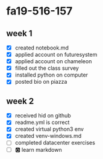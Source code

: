 # fa19-516-157

## week 1

* [x] created notebook.md
* [x] applied account on futuresystem
* [x] applied account on chameleon
* [x] filled out the class survey
* [x] installed python on computer
* [x] posted bio on piazza

## week 2

* [x] received hid on github
* [x] readme.yml is correct
* [x] created virtual python3 env
* [x] created venv-windows.md
* [ ] completed datacenter exercises
* [ ] :o2: learn markdown
